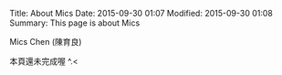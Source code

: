 Title: About Mics
Date: 2015-09-30 01:07
Modified: 2015-09-30 01:08
Summary: This page is about Mics

Mics Chen (陳育良)

本頁還未完成喔 ^.<
